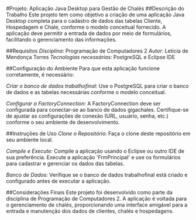 #Projeto: Aplicação Java Desktop para Gestão de Chalés
##Descrição do Trabalho
Este projeto tem como objetivo a criação de uma aplicação Java Desktop completa para o cadastro de dados das tabelas Cliente, Hospedagem e Chale, conforme o modelo conceitual fornecido. A aplicação deve permitir a entrada de dados por meio de formulários, facilitando o gerenciamento das informações.

##Requisitos
*Disciplina:* Programação de Computadores 2
*Autor:* Leticia de Mendonça Torres
*Tecnologias necessárias:* PostgreSQL e Eclipse IDE

##Configuração do Ambiente
Para que esta aplicação funcione corretamente, é necessário:

*Criar o banco de dados trabalhofinal:*
Use o PostgreSQL para criar o banco de dados e as tabelas necessárias conforme o modelo conceitual.

*Configurar a FactoryConnection:*
A FactoryConnection deve ser configurada para conectar-se ao banco de dados gigachales.
Certifique-se de ajustar as configurações de conexão (URL, usuário, senha, etc.) conforme o seu ambiente de desenvolvimento.

##Instruções de Uso
*Clone o Repositório:*
Faça o clone deste repositório em seu ambiente local.

*Compile e Execute:*
Compile a aplicação usando o Eclipse ou outro IDE de sua preferência.
Execute a aplicação 'FrmPrincipal' e use os formulários para cadastrar e gerenciar os dados das tabelas.

*Banco de Dados:*
Verifique se o banco de dados trabalhofinal está criado e configurado antes de executar a aplicação.

##Considerações Finais
Este projeto foi desenvolvido como parte da disciplina de Programação de Computadores 2. A aplicação é voltada para o gerenciamento de chalés, proporcionando uma interface amigável para a entrada e manutenção dos dados de clientes, chalés e hospedagens.
